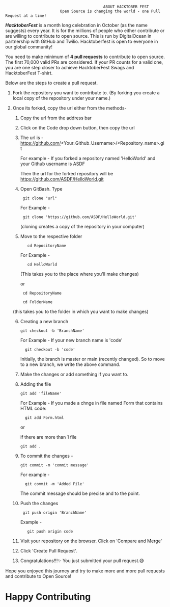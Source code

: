                                                ABOUT HACKTOBER FEST
                            Open Source is changing the world - one Pull Request at a time! 

***HacktoberFest*** is a month long celebration in October (as the name suggests) every year. It is for the millions of people who either contribute or are willing to contribute to open source. This is run by DigitalOcean in partnership with GitHub and Twilio. Hacktoberfest is open to everyone in our global community!

You need to make minimum of **4 pull requests** to contribute to open source. The first 70,000 valid PRs are considered. If your PR counts for a valid one, you are one step closer to achieve HacktoberFest Swags and HacktoberFest T-shirt.

Below are the steps to create a pull request.

1. Fork the repository you want to contribute to.
(By forking you create a local copy of the repository under your name.)

2. Once its forked, copy the url either from the methods-

    1. Copy the url from the address bar
    2. Click on the Code drop down button, then copy the url
    3. The url is - https://github.com/<Your_Github_Username>/<Repository_name>.git
    
        For example - If you forked a repository named 'HelloWorld' and your Github username is ASDF
        
        Then the url for the forked repository will be https://github.com/ASDF/HelloWorld.git
     
    4. Open GitBash. Type
    
            git clone "url"
            
          For Example - 
            
            git clone 'https://github.com/ASDF/HelloWorld.git'
          
       (cloning creates a copy of the repository in your computer)
    
    5. Move to the respective folder 
          
              cd RepositoryName
              
          For Example - 
          
              cd HelloWorld
    
        (This takes you to the place where you'll make changes)
        
        or
      
            cd RepositoryName
        
            cd FolderName
      
      (this takes you to the folder in which you want to make changes)
      
     6. Creating a new branch
     
            git checkout -b 'BranchName'
            
          For Example - If your new branch name is 'code'
          
              git checkout -b 'code'
        
        Initially, the branch is master or main (recently changed). So to move to a new branch, we write the above command.
        
     7. Make the changes or add something if you want to.
     
     8. Adding the file
     
            git add 'fileName'
            
          For Example - If you made a chnge in file named Form that contains HTML code:
          
              git add Form.html
            
          or
          
          if there are more than 1 file
          
            git add .
            
     9. To commit the changes - 
     
            git commit -m 'commit message'
            
          For example - 
          
              git commit -m 'Added File'
            
          The commit message should be precise and to the point.
          
     10. Push the changes
     
              git push origin 'BranchName'
              
            Example - 
                
                git push origin code
                
     11. Visit your repository on the browser. Click on 'Compare and Merge'
     
     12. Click 'Create Pull Request'.
     
     13. Congratulations!!!✨ You just submitted your pull request.😅
     
Hope you enjoyed this journey and try to make more and more pull requests and contribute to Open Source!

 # **Happy Contributing**
